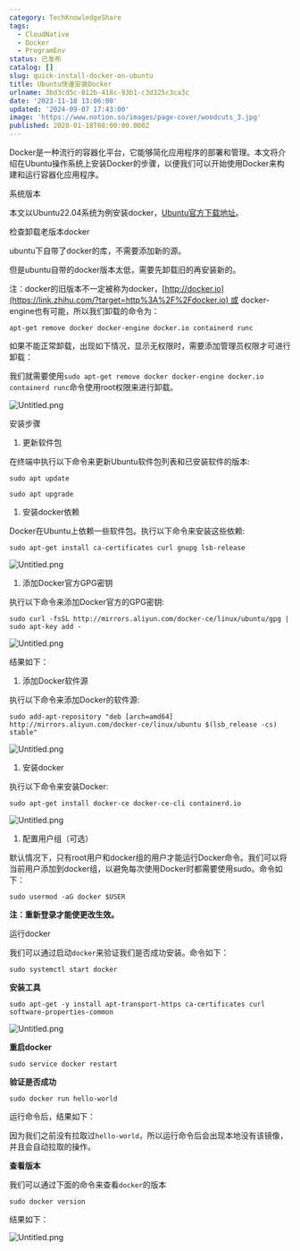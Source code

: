 ```yaml
---
category: TechKnowledgeShare
tags:
  - CloudNative
  - Docker
  - ProgramEnv
status: 已发布
catalog: []
slug: quick-install-docker-on-ubuntu
title: Ubuntu快速安装Docker
urlname: 3bd3cd5c-012b-418c-93b1-c3d325c3ca3c
date: '2023-11-18 13:06:00'
updated: '2024-09-07 17:43:00'
image: 'https://www.notion.so/images/page-cover/woodcuts_3.jpg'
published: 2020-01-18T08:00:00.000Z
---
```


Docker是一种流行的容器化平台，它能够简化应用程序的部署和管理。本文将介绍在Ubuntu操作系统上安装Docker的步骤，以便我们可以开始使用Docker来构建和运行容器化应用程序。


系统版本


本文以Ubuntu22.04系统为例安装docker，[Ubuntu官方下载地址](https://link.zhihu.com/?target=https%3A%2F%2Fubuntu.com%2Fdownload)。


检查卸载老版本docker


ubuntu下自带了docker的库，不需要添加新的源。


但是ubuntu自带的docker版本太低，需要先卸载旧的再安装新的。


注：docker的旧版本不一定被称为docker，[http://docker.io](https://link.zhihu.com/?target=http%3A%2F%2Fdocker.io) 或 docker-engine也有可能，所以我们卸载的命令为：


`apt-get remove docker docker-engine docker.io containerd runc`


如果不能正常卸载，出现如下情况，显示无权限时，需要添加管理员权限才可进行卸载：


我们就需要使用`sudo apt-get remove docker docker-engine docker.io containerd runc`命令使用root权限来进行卸载。


![Untitled.png](https://prod-files-secure.s3.us-west-2.amazonaws.com/5d24fe63-e567-4804-86f9-9fdc62e13082/39952d0f-7851-4550-b715-72a33876c773/Untitled.png?X-Amz-Algorithm=AWS4-HMAC-SHA256&X-Amz-Content-Sha256=UNSIGNED-PAYLOAD&X-Amz-Credential=ASIAZI2LB466UEIXWNCB%2F20250326%2Fus-west-2%2Fs3%2Faws4_request&X-Amz-Date=20250326T213453Z&X-Amz-Expires=3600&X-Amz-Security-Token=IQoJb3JpZ2luX2VjEM3%2F%2F%2F%2F%2F%2F%2F%2F%2F%2FwEaCXVzLXdlc3QtMiJHMEUCIB6qNUttLI5cIyeITOGUruheYRL4PMwjCxkDxpxSco7KAiEA0gOD%2BKE70BNVqWjIRl60eZPqX71bq0urDZoZ8PO7hBQq%2FwMINhAAGgw2Mzc0MjMxODM4MDUiDBHIXe2u1wzZSF46RyrcAwWFHiDJUEb0Z7tueBc4eCOnBRpYWpcw38W98UPs%2Fz3vBw2YSaNVezAsk7QaZRKgaj52Hw6b8usEhKmRph%2BC3BSYaSQKcyML5UdPmMwCu9Sl80wGu%2B3j7fTjSwDYAU4hFkzoF3aaDrPhKeMTU3xqz3Bq1UO0oByy%2BliR4VhQX701%2FOS12KAP5MMxqcdvlBZwq%2B7srphCfGaREGOwPfI0CFW1dNIVif9jU2MmwutQxtfTHoB9bPgBzvPrCAqRzHu9upDDbxd4R2GKNgzQP3gCTLzl4sCAphkgxpxhEyhISWIL20BjaF7DIT6RM3PLm1HLZXCBO%2BIvOuSLhIz2NLVcN8uJbmYFRLY%2BtbBfv2FFnuwv8wTZHiQKZ6CEFkpalDx6FqssOc0uHAJ680txUU7QJvLKoErlnfjgNv3CkCAgspZCPAdMsjEDVaDE7DYA%2BFL79yTJVJ03%2Fl164o21c6bKy5YnOSaaQga8RWebKn%2F9EsUQ0xhLxq1tq7KpVha2MJjsWBBME1ujR66amVjig7neHXjq2aXoPZpwwWWwJBTtJ5Xp6HgGmNGhCFO7atazW0wG5rnUHab867WAexte6z7hKMyJrAGiT7aaztvHZayg9jmdfMEWG8fTo417Ywc1MLfRkb8GOqUBFbYh24Ow1jiopx1RHeiW2kvIHHqjStXCbe8ddXeMDH8YZe%2BNtQW8BYwpxqgLcUPvKBEbnvOXmatChOaitAEgP6VFkW71irOvIbeN0T%2BydgZlT2g7srecwj75Rs8l%2FxIiPu5ZHw6IANLGr3yxRGFAgzSZKxXl3nixhf%2BqmzgeGMigtbmdWIOZbuR9nSNT3N4WqtgI3w8YnMitLxq7xzLld%2FAwdreo&X-Amz-Signature=b81c91bf0522b4de70d905d43ee71aee8f7406e810bec01eb1c60b8eee37d7f4&X-Amz-SignedHeaders=host&x-id=GetObject)


安装步骤

1. 更新软件包

在终端中执行以下命令来更新Ubuntu软件包列表和已安装软件的版本:


`sudo apt update`


`sudo apt upgrade`

1. 安装docker依赖

Docker在Ubuntu上依赖一些软件包。执行以下命令来安装这些依赖:


`sudo apt-get install ca-certificates curl gnupg lsb-release`


![Untitled.png](https://prod-files-secure.s3.us-west-2.amazonaws.com/5d24fe63-e567-4804-86f9-9fdc62e13082/b5a549a8-6621-4824-a151-93e8b0592f14/Untitled.png?X-Amz-Algorithm=AWS4-HMAC-SHA256&X-Amz-Content-Sha256=UNSIGNED-PAYLOAD&X-Amz-Credential=ASIAZI2LB466UEIXWNCB%2F20250326%2Fus-west-2%2Fs3%2Faws4_request&X-Amz-Date=20250326T213453Z&X-Amz-Expires=3600&X-Amz-Security-Token=IQoJb3JpZ2luX2VjEM3%2F%2F%2F%2F%2F%2F%2F%2F%2F%2FwEaCXVzLXdlc3QtMiJHMEUCIB6qNUttLI5cIyeITOGUruheYRL4PMwjCxkDxpxSco7KAiEA0gOD%2BKE70BNVqWjIRl60eZPqX71bq0urDZoZ8PO7hBQq%2FwMINhAAGgw2Mzc0MjMxODM4MDUiDBHIXe2u1wzZSF46RyrcAwWFHiDJUEb0Z7tueBc4eCOnBRpYWpcw38W98UPs%2Fz3vBw2YSaNVezAsk7QaZRKgaj52Hw6b8usEhKmRph%2BC3BSYaSQKcyML5UdPmMwCu9Sl80wGu%2B3j7fTjSwDYAU4hFkzoF3aaDrPhKeMTU3xqz3Bq1UO0oByy%2BliR4VhQX701%2FOS12KAP5MMxqcdvlBZwq%2B7srphCfGaREGOwPfI0CFW1dNIVif9jU2MmwutQxtfTHoB9bPgBzvPrCAqRzHu9upDDbxd4R2GKNgzQP3gCTLzl4sCAphkgxpxhEyhISWIL20BjaF7DIT6RM3PLm1HLZXCBO%2BIvOuSLhIz2NLVcN8uJbmYFRLY%2BtbBfv2FFnuwv8wTZHiQKZ6CEFkpalDx6FqssOc0uHAJ680txUU7QJvLKoErlnfjgNv3CkCAgspZCPAdMsjEDVaDE7DYA%2BFL79yTJVJ03%2Fl164o21c6bKy5YnOSaaQga8RWebKn%2F9EsUQ0xhLxq1tq7KpVha2MJjsWBBME1ujR66amVjig7neHXjq2aXoPZpwwWWwJBTtJ5Xp6HgGmNGhCFO7atazW0wG5rnUHab867WAexte6z7hKMyJrAGiT7aaztvHZayg9jmdfMEWG8fTo417Ywc1MLfRkb8GOqUBFbYh24Ow1jiopx1RHeiW2kvIHHqjStXCbe8ddXeMDH8YZe%2BNtQW8BYwpxqgLcUPvKBEbnvOXmatChOaitAEgP6VFkW71irOvIbeN0T%2BydgZlT2g7srecwj75Rs8l%2FxIiPu5ZHw6IANLGr3yxRGFAgzSZKxXl3nixhf%2BqmzgeGMigtbmdWIOZbuR9nSNT3N4WqtgI3w8YnMitLxq7xzLld%2FAwdreo&X-Amz-Signature=212b7462d2597593f35931f8c1f0c526da86f9bff36b25b329dfa1bfa34c3f4d&X-Amz-SignedHeaders=host&x-id=GetObject)

1. 添加Docker官方GPG密钥

执行以下命令来添加Docker官方的GPG密钥:


`sudo curl -fsSL http://mirrors.aliyun.com/docker-ce/linux/ubuntu/gpg | sudo apt-key add -`


![Untitled.png](https://prod-files-secure.s3.us-west-2.amazonaws.com/5d24fe63-e567-4804-86f9-9fdc62e13082/98014b5e-f5b7-4b16-804e-ab6917971bd3/Untitled.png?X-Amz-Algorithm=AWS4-HMAC-SHA256&X-Amz-Content-Sha256=UNSIGNED-PAYLOAD&X-Amz-Credential=ASIAZI2LB466UEIXWNCB%2F20250326%2Fus-west-2%2Fs3%2Faws4_request&X-Amz-Date=20250326T213453Z&X-Amz-Expires=3600&X-Amz-Security-Token=IQoJb3JpZ2luX2VjEM3%2F%2F%2F%2F%2F%2F%2F%2F%2F%2FwEaCXVzLXdlc3QtMiJHMEUCIB6qNUttLI5cIyeITOGUruheYRL4PMwjCxkDxpxSco7KAiEA0gOD%2BKE70BNVqWjIRl60eZPqX71bq0urDZoZ8PO7hBQq%2FwMINhAAGgw2Mzc0MjMxODM4MDUiDBHIXe2u1wzZSF46RyrcAwWFHiDJUEb0Z7tueBc4eCOnBRpYWpcw38W98UPs%2Fz3vBw2YSaNVezAsk7QaZRKgaj52Hw6b8usEhKmRph%2BC3BSYaSQKcyML5UdPmMwCu9Sl80wGu%2B3j7fTjSwDYAU4hFkzoF3aaDrPhKeMTU3xqz3Bq1UO0oByy%2BliR4VhQX701%2FOS12KAP5MMxqcdvlBZwq%2B7srphCfGaREGOwPfI0CFW1dNIVif9jU2MmwutQxtfTHoB9bPgBzvPrCAqRzHu9upDDbxd4R2GKNgzQP3gCTLzl4sCAphkgxpxhEyhISWIL20BjaF7DIT6RM3PLm1HLZXCBO%2BIvOuSLhIz2NLVcN8uJbmYFRLY%2BtbBfv2FFnuwv8wTZHiQKZ6CEFkpalDx6FqssOc0uHAJ680txUU7QJvLKoErlnfjgNv3CkCAgspZCPAdMsjEDVaDE7DYA%2BFL79yTJVJ03%2Fl164o21c6bKy5YnOSaaQga8RWebKn%2F9EsUQ0xhLxq1tq7KpVha2MJjsWBBME1ujR66amVjig7neHXjq2aXoPZpwwWWwJBTtJ5Xp6HgGmNGhCFO7atazW0wG5rnUHab867WAexte6z7hKMyJrAGiT7aaztvHZayg9jmdfMEWG8fTo417Ywc1MLfRkb8GOqUBFbYh24Ow1jiopx1RHeiW2kvIHHqjStXCbe8ddXeMDH8YZe%2BNtQW8BYwpxqgLcUPvKBEbnvOXmatChOaitAEgP6VFkW71irOvIbeN0T%2BydgZlT2g7srecwj75Rs8l%2FxIiPu5ZHw6IANLGr3yxRGFAgzSZKxXl3nixhf%2BqmzgeGMigtbmdWIOZbuR9nSNT3N4WqtgI3w8YnMitLxq7xzLld%2FAwdreo&X-Amz-Signature=efded2030e31ff16d0f2231e8f5b4b7f074a021526c3a39de6b8eb589c0be092&X-Amz-SignedHeaders=host&x-id=GetObject)


结果如下：

1. 添加Docker软件源

执行以下命令来添加Docker的软件源:


`sudo add-apt-repository "deb [arch=amd64] http://mirrors.aliyun.com/docker-ce/linux/ubuntu $(lsb_release -cs) stable"`


![Untitled.png](https://prod-files-secure.s3.us-west-2.amazonaws.com/5d24fe63-e567-4804-86f9-9fdc62e13082/7fc5bdbe-9d4c-48b8-ba03-3309380f47ba/Untitled.png?X-Amz-Algorithm=AWS4-HMAC-SHA256&X-Amz-Content-Sha256=UNSIGNED-PAYLOAD&X-Amz-Credential=ASIAZI2LB466UEIXWNCB%2F20250326%2Fus-west-2%2Fs3%2Faws4_request&X-Amz-Date=20250326T213453Z&X-Amz-Expires=3600&X-Amz-Security-Token=IQoJb3JpZ2luX2VjEM3%2F%2F%2F%2F%2F%2F%2F%2F%2F%2FwEaCXVzLXdlc3QtMiJHMEUCIB6qNUttLI5cIyeITOGUruheYRL4PMwjCxkDxpxSco7KAiEA0gOD%2BKE70BNVqWjIRl60eZPqX71bq0urDZoZ8PO7hBQq%2FwMINhAAGgw2Mzc0MjMxODM4MDUiDBHIXe2u1wzZSF46RyrcAwWFHiDJUEb0Z7tueBc4eCOnBRpYWpcw38W98UPs%2Fz3vBw2YSaNVezAsk7QaZRKgaj52Hw6b8usEhKmRph%2BC3BSYaSQKcyML5UdPmMwCu9Sl80wGu%2B3j7fTjSwDYAU4hFkzoF3aaDrPhKeMTU3xqz3Bq1UO0oByy%2BliR4VhQX701%2FOS12KAP5MMxqcdvlBZwq%2B7srphCfGaREGOwPfI0CFW1dNIVif9jU2MmwutQxtfTHoB9bPgBzvPrCAqRzHu9upDDbxd4R2GKNgzQP3gCTLzl4sCAphkgxpxhEyhISWIL20BjaF7DIT6RM3PLm1HLZXCBO%2BIvOuSLhIz2NLVcN8uJbmYFRLY%2BtbBfv2FFnuwv8wTZHiQKZ6CEFkpalDx6FqssOc0uHAJ680txUU7QJvLKoErlnfjgNv3CkCAgspZCPAdMsjEDVaDE7DYA%2BFL79yTJVJ03%2Fl164o21c6bKy5YnOSaaQga8RWebKn%2F9EsUQ0xhLxq1tq7KpVha2MJjsWBBME1ujR66amVjig7neHXjq2aXoPZpwwWWwJBTtJ5Xp6HgGmNGhCFO7atazW0wG5rnUHab867WAexte6z7hKMyJrAGiT7aaztvHZayg9jmdfMEWG8fTo417Ywc1MLfRkb8GOqUBFbYh24Ow1jiopx1RHeiW2kvIHHqjStXCbe8ddXeMDH8YZe%2BNtQW8BYwpxqgLcUPvKBEbnvOXmatChOaitAEgP6VFkW71irOvIbeN0T%2BydgZlT2g7srecwj75Rs8l%2FxIiPu5ZHw6IANLGr3yxRGFAgzSZKxXl3nixhf%2BqmzgeGMigtbmdWIOZbuR9nSNT3N4WqtgI3w8YnMitLxq7xzLld%2FAwdreo&X-Amz-Signature=500629d8d062b409779e4decf781183c0c53ffad8dac04f27ebe338c885cdb26&X-Amz-SignedHeaders=host&x-id=GetObject)

1. 安装docker

执行以下命令来安装Docker:


`sudo apt-get install docker-ce docker-ce-cli containerd.io`


![Untitled.png](https://prod-files-secure.s3.us-west-2.amazonaws.com/5d24fe63-e567-4804-86f9-9fdc62e13082/d5ede442-ffc5-49c3-a76a-76559a797244/Untitled.png?X-Amz-Algorithm=AWS4-HMAC-SHA256&X-Amz-Content-Sha256=UNSIGNED-PAYLOAD&X-Amz-Credential=ASIAZI2LB466UEIXWNCB%2F20250326%2Fus-west-2%2Fs3%2Faws4_request&X-Amz-Date=20250326T213453Z&X-Amz-Expires=3600&X-Amz-Security-Token=IQoJb3JpZ2luX2VjEM3%2F%2F%2F%2F%2F%2F%2F%2F%2F%2FwEaCXVzLXdlc3QtMiJHMEUCIB6qNUttLI5cIyeITOGUruheYRL4PMwjCxkDxpxSco7KAiEA0gOD%2BKE70BNVqWjIRl60eZPqX71bq0urDZoZ8PO7hBQq%2FwMINhAAGgw2Mzc0MjMxODM4MDUiDBHIXe2u1wzZSF46RyrcAwWFHiDJUEb0Z7tueBc4eCOnBRpYWpcw38W98UPs%2Fz3vBw2YSaNVezAsk7QaZRKgaj52Hw6b8usEhKmRph%2BC3BSYaSQKcyML5UdPmMwCu9Sl80wGu%2B3j7fTjSwDYAU4hFkzoF3aaDrPhKeMTU3xqz3Bq1UO0oByy%2BliR4VhQX701%2FOS12KAP5MMxqcdvlBZwq%2B7srphCfGaREGOwPfI0CFW1dNIVif9jU2MmwutQxtfTHoB9bPgBzvPrCAqRzHu9upDDbxd4R2GKNgzQP3gCTLzl4sCAphkgxpxhEyhISWIL20BjaF7DIT6RM3PLm1HLZXCBO%2BIvOuSLhIz2NLVcN8uJbmYFRLY%2BtbBfv2FFnuwv8wTZHiQKZ6CEFkpalDx6FqssOc0uHAJ680txUU7QJvLKoErlnfjgNv3CkCAgspZCPAdMsjEDVaDE7DYA%2BFL79yTJVJ03%2Fl164o21c6bKy5YnOSaaQga8RWebKn%2F9EsUQ0xhLxq1tq7KpVha2MJjsWBBME1ujR66amVjig7neHXjq2aXoPZpwwWWwJBTtJ5Xp6HgGmNGhCFO7atazW0wG5rnUHab867WAexte6z7hKMyJrAGiT7aaztvHZayg9jmdfMEWG8fTo417Ywc1MLfRkb8GOqUBFbYh24Ow1jiopx1RHeiW2kvIHHqjStXCbe8ddXeMDH8YZe%2BNtQW8BYwpxqgLcUPvKBEbnvOXmatChOaitAEgP6VFkW71irOvIbeN0T%2BydgZlT2g7srecwj75Rs8l%2FxIiPu5ZHw6IANLGr3yxRGFAgzSZKxXl3nixhf%2BqmzgeGMigtbmdWIOZbuR9nSNT3N4WqtgI3w8YnMitLxq7xzLld%2FAwdreo&X-Amz-Signature=2aa0ff4b939b76fbd66493186fe2ecdf2444b40423e4d95b0b8b7d4549df7549&X-Amz-SignedHeaders=host&x-id=GetObject)

1. 配置用户组（可选）

默认情况下，只有root用户和docker组的用户才能运行Docker命令。我们可以将当前用户添加到docker组，以避免每次使用Docker时都需要使用sudo。命令如下：


`sudo usermod -aG docker $USER`


**注：重新登录才能使更改生效。**


运行docker


我们可以通过启动`docker`来验证我们是否成功安装。命令如下：


`sudo systemctl start docker`


**安装工具**


`sudo apt-get -y install apt-transport-https ca-certificates curl software-properties-common`


![Untitled.png](https://prod-files-secure.s3.us-west-2.amazonaws.com/5d24fe63-e567-4804-86f9-9fdc62e13082/0c3615c1-94db-46f5-9743-68bb221a9964/Untitled.png?X-Amz-Algorithm=AWS4-HMAC-SHA256&X-Amz-Content-Sha256=UNSIGNED-PAYLOAD&X-Amz-Credential=ASIAZI2LB466UEIXWNCB%2F20250326%2Fus-west-2%2Fs3%2Faws4_request&X-Amz-Date=20250326T213453Z&X-Amz-Expires=3600&X-Amz-Security-Token=IQoJb3JpZ2luX2VjEM3%2F%2F%2F%2F%2F%2F%2F%2F%2F%2FwEaCXVzLXdlc3QtMiJHMEUCIB6qNUttLI5cIyeITOGUruheYRL4PMwjCxkDxpxSco7KAiEA0gOD%2BKE70BNVqWjIRl60eZPqX71bq0urDZoZ8PO7hBQq%2FwMINhAAGgw2Mzc0MjMxODM4MDUiDBHIXe2u1wzZSF46RyrcAwWFHiDJUEb0Z7tueBc4eCOnBRpYWpcw38W98UPs%2Fz3vBw2YSaNVezAsk7QaZRKgaj52Hw6b8usEhKmRph%2BC3BSYaSQKcyML5UdPmMwCu9Sl80wGu%2B3j7fTjSwDYAU4hFkzoF3aaDrPhKeMTU3xqz3Bq1UO0oByy%2BliR4VhQX701%2FOS12KAP5MMxqcdvlBZwq%2B7srphCfGaREGOwPfI0CFW1dNIVif9jU2MmwutQxtfTHoB9bPgBzvPrCAqRzHu9upDDbxd4R2GKNgzQP3gCTLzl4sCAphkgxpxhEyhISWIL20BjaF7DIT6RM3PLm1HLZXCBO%2BIvOuSLhIz2NLVcN8uJbmYFRLY%2BtbBfv2FFnuwv8wTZHiQKZ6CEFkpalDx6FqssOc0uHAJ680txUU7QJvLKoErlnfjgNv3CkCAgspZCPAdMsjEDVaDE7DYA%2BFL79yTJVJ03%2Fl164o21c6bKy5YnOSaaQga8RWebKn%2F9EsUQ0xhLxq1tq7KpVha2MJjsWBBME1ujR66amVjig7neHXjq2aXoPZpwwWWwJBTtJ5Xp6HgGmNGhCFO7atazW0wG5rnUHab867WAexte6z7hKMyJrAGiT7aaztvHZayg9jmdfMEWG8fTo417Ywc1MLfRkb8GOqUBFbYh24Ow1jiopx1RHeiW2kvIHHqjStXCbe8ddXeMDH8YZe%2BNtQW8BYwpxqgLcUPvKBEbnvOXmatChOaitAEgP6VFkW71irOvIbeN0T%2BydgZlT2g7srecwj75Rs8l%2FxIiPu5ZHw6IANLGr3yxRGFAgzSZKxXl3nixhf%2BqmzgeGMigtbmdWIOZbuR9nSNT3N4WqtgI3w8YnMitLxq7xzLld%2FAwdreo&X-Amz-Signature=ad7f44d837f40a680dddf998b5807db29e0abe44a91a557e9ec72b72bbe738e4&X-Amz-SignedHeaders=host&x-id=GetObject)


**重启docker**


`sudo service docker restart`


**验证是否成功**


`sudo docker run hello-world`


运行命令后，结果如下：


因为我们之前没有拉取过`hello-world`，所以运行命令后会出现本地没有该镜像，并且会自动拉取的操作。


**查看版本**


我们可以通过下面的命令来查看`docker`的版本


`sudo docker version`


结果如下：


![Untitled.png](https://prod-files-secure.s3.us-west-2.amazonaws.com/5d24fe63-e567-4804-86f9-9fdc62e13082/efdb509a-3c1e-41a3-91ee-a1bd88793688/Untitled.png?X-Amz-Algorithm=AWS4-HMAC-SHA256&X-Amz-Content-Sha256=UNSIGNED-PAYLOAD&X-Amz-Credential=ASIAZI2LB466UEIXWNCB%2F20250326%2Fus-west-2%2Fs3%2Faws4_request&X-Amz-Date=20250326T213453Z&X-Amz-Expires=3600&X-Amz-Security-Token=IQoJb3JpZ2luX2VjEM3%2F%2F%2F%2F%2F%2F%2F%2F%2F%2FwEaCXVzLXdlc3QtMiJHMEUCIB6qNUttLI5cIyeITOGUruheYRL4PMwjCxkDxpxSco7KAiEA0gOD%2BKE70BNVqWjIRl60eZPqX71bq0urDZoZ8PO7hBQq%2FwMINhAAGgw2Mzc0MjMxODM4MDUiDBHIXe2u1wzZSF46RyrcAwWFHiDJUEb0Z7tueBc4eCOnBRpYWpcw38W98UPs%2Fz3vBw2YSaNVezAsk7QaZRKgaj52Hw6b8usEhKmRph%2BC3BSYaSQKcyML5UdPmMwCu9Sl80wGu%2B3j7fTjSwDYAU4hFkzoF3aaDrPhKeMTU3xqz3Bq1UO0oByy%2BliR4VhQX701%2FOS12KAP5MMxqcdvlBZwq%2B7srphCfGaREGOwPfI0CFW1dNIVif9jU2MmwutQxtfTHoB9bPgBzvPrCAqRzHu9upDDbxd4R2GKNgzQP3gCTLzl4sCAphkgxpxhEyhISWIL20BjaF7DIT6RM3PLm1HLZXCBO%2BIvOuSLhIz2NLVcN8uJbmYFRLY%2BtbBfv2FFnuwv8wTZHiQKZ6CEFkpalDx6FqssOc0uHAJ680txUU7QJvLKoErlnfjgNv3CkCAgspZCPAdMsjEDVaDE7DYA%2BFL79yTJVJ03%2Fl164o21c6bKy5YnOSaaQga8RWebKn%2F9EsUQ0xhLxq1tq7KpVha2MJjsWBBME1ujR66amVjig7neHXjq2aXoPZpwwWWwJBTtJ5Xp6HgGmNGhCFO7atazW0wG5rnUHab867WAexte6z7hKMyJrAGiT7aaztvHZayg9jmdfMEWG8fTo417Ywc1MLfRkb8GOqUBFbYh24Ow1jiopx1RHeiW2kvIHHqjStXCbe8ddXeMDH8YZe%2BNtQW8BYwpxqgLcUPvKBEbnvOXmatChOaitAEgP6VFkW71irOvIbeN0T%2BydgZlT2g7srecwj75Rs8l%2FxIiPu5ZHw6IANLGr3yxRGFAgzSZKxXl3nixhf%2BqmzgeGMigtbmdWIOZbuR9nSNT3N4WqtgI3w8YnMitLxq7xzLld%2FAwdreo&X-Amz-Signature=91410a0a050613007c4b69a7fe899411f4fc86c3bc3cb05515faa784dc47d22d&X-Amz-SignedHeaders=host&x-id=GetObject)

